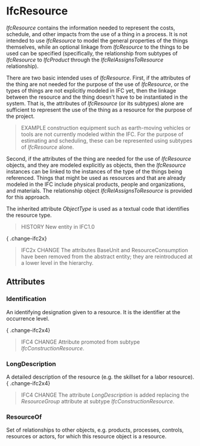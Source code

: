 # IfcResource

_IfcResource_ contains the information needed to represent the costs, schedule, and other impacts from the use of a thing in a process. It is not intended to use _IfcResource_ to model the general properties of the things themselves, while an optional linkage from _IfcResource_ to the things to be used can be specified (specifically, the relationship from subtypes of _IfcResource_ to _IfcProduct_ through the _IfcRelAssignsToResource_ relationship).<!-- end of definition -->

There are two basic intended uses of _IfcResource_. First, if the attributes of the thing are not needed for the purpose of the use of _IfcResource_, or the types of things are not explicitly modeled in IFC yet, then the linkage between the resource and the thing doesn't have to be instantiated in the system. That is, the attributes of _IfcResource_ (or its subtypes) alone are sufficient to represent the use of the thing as a resource for the purpose of the project.

> EXAMPLE  construction equipment such as earth-moving vehicles or tools are not currently modeled within the IFC. For the purpose of estimating and scheduling, these can be represented using subtypes of _IfcResource_ alone.

Second, if the attributes of the thing are needed for the use of _IfcResource_ objects, and they are modeled explicitly as objects, then the _IfcResource_ instances can be linked to the instances of the type of the things being referenced. Things that might be used as resources and that are already modeled in the IFC include physical products, people and organizations, and materials. The relationship object _IfcRelAssignsToResource_ is provided for this approach.

The inherited attribute _ObjectType_ is used as a textual code that identifies the resource type.

> HISTORY  New entity in IFC1.0

{ .change-ifc2x}
> IFC2x CHANGE  The attributes BaseUnit and ResourceConsumption have been removed from the abstract entity; they are reintroduced at a lower level in the hierarchy.

## Attributes

### Identification
An identifying designation given to a resource.
    It is the identifier at the occurrence level.

{ .change-ifc2x4}
> IFC4 CHANGE Attribute promoted from subtype _IfcConstructionResource_.

### LongDescription
A detailed description of the resource (e.g. the skillset for a labor resource).
{ .change-ifc2x4}
> IFC4 CHANGE  The attribute _LongDescription_ is added replacing the _ResourceGroup_ attribute at subtype _IfcConstructionResource_.

### ResourceOf
Set of relationships to other objects, e.g. products, processes, controls, resources or actors, for which this resource object is a resource.
